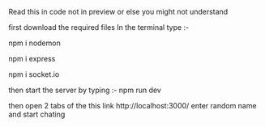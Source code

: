 Read this in code not in preview or else you might not understand

first download the required files 
In the terminal type :- 

npm i nodemon

npm i express

npm i socket.io

then start the server by typing :- npm run dev

then open 2 tabs of the this link http://localhost:3000/
enter random name and start chating
